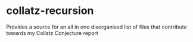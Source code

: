 # collatz-recursion
Provides a source for an all in one disorganised list of files that contribute towards my Collatz Conjecture report
